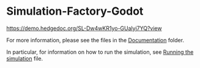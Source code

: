 # Simulation-Factory-Godot

https://demo.hedgedoc.org/SL-Dw4wKR1yo-GUalyj7YQ?view

For more information, please see the files in the [Documentation](Documentation) folder.

In particular, for information on how to run the simulation, see [Running the simulation](Documentation/run_simulation.md) file.